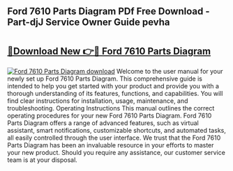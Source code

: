 ## Ford 7610 Parts Diagram PDf Free Download - Part-djJ Service Owner Guide pevha

# <h2><a href="http://dfk6l6u.blite.top/?on=Ford+7610+Parts+Diagram">🔗Download New 👉🔴 Ford 7610 Parts Diagram</a></h2>

[![Ford 7610 Parts Diagram download](https://i.imgur.com/lujVjoI.png)](http://dfk6l6u.blite.top/?on=Ford+7610+Parts+Diagram)
Welcome to the user manual for your newly set up Ford 7610 Parts Diagram. This comprehensive guide is intended to help you get started with your product and provide you with a thorough understanding of its features, functions, and capabilities. You will find clear instructions for installation, usage, maintenance, and troubleshooting. Operating Instructions This manual outlines the correct operating procedures for your new Ford 7610 Parts Diagram. Ford 7610 Parts Diagram offers a range of advanced features, such as virtual assistant, smart notifications, customizable shortcuts, and automated tasks, all easily controlled through the user interface. We trust that the Ford 7610 Parts Diagram has been an invaluable resource in your efforts to master your new product. Should you require any assistance, our customer service team is at your disposal.
